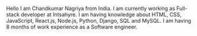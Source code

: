 Hello I am Chandkumar Nagriya from India.
I am currently working as Full-stack developer at Intsahyre.
I am having knowledge about HTML, CSS, JavaScript, React.js, Node.js, Python, Django, SQL and MySQL.
I am having 8 months of work experience as a Software engineer.
